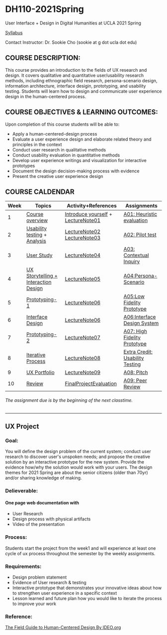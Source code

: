 # DH110-2021Spring
User Interface + Design in Digital Humanities at UCLA 2021 Spring

[Syllabus](https://docs.google.com/document/d/1ofN5BOdzg82V6ZdYl-NKfoVJDilvafDduac9yRfJ4_o/edit?usp=sharing)

Contact Instructor: Dr. Sookie Cho (sookie at g dot ucla dot edu)

## COURSE DESCRIPTION:
This course provides an introduction to the fields of UX research and design. It covers qualitative and quantitative user/usability research methods, including ethnographic field research, persona-scenario design, information architecture, interface desigin, prototyping, and usability testing. Students will learn how to design and communicate user experience design in the human-centered process.

## COURSE OBJECTIVES & LEARNING OUTCOMES:
Upon completion of this course students will be able to:
- Apply a human-centered-design process 
- Evaluate a user experience design and elaborate related theory and principles in the context
- Conduct user research in qualitative methods
- Conduct usability evaluation in quantitative methods
- Develop user experience writings and visualization for interactive prototypes
- Document the design decision-making process with evidence
- Present the creative user experience design

## COURSE CALDENDAR 

Week    |       Topics      |   Activity+References      |   Assignments 
--------|-------------------|--------------------------|------------------------
1       | [Course overview](https://drive.google.com/open?id=1oVQZCIJSUu5e9IBVJG0XQGA9aGxTNXvlD0jiTZBqODw) | [Introduce yourself](https://forms.gle/vkH1gcSYCFAmG1Z67) + [LectureNote01](https://github.com/UX-UI-Design-Lab/DH150-wikis/wiki/LectureNote01:-UX-principles---10-Heuristics)| [A01: Heuristic evaluation](https://drive.google.com/file/d/1osfn4W441-0e0JkM66creKbx06Rs8PBa/view?usp=sharing)
2       | [Usability testing](https://docs.google.com/presentation/d/1rzDBZPBcBIE8DxgI2FoMAPYTHSSJm7mfXalz5myL--g/edit?usp=sharing) + [Analysis](https://drive.google.com/open?id=1FMLgyzdr_VtYcuiiIAd6GQwp14QJq2hqoeGZMyXPQOE) | [LectureNote02](https://github.com/UX-UI-Design-Lab/DH150-wikis/wiki/LectureNote02:-Usability-testing) [LectureNote03](https://github.com/UX-UI-Design-Lab/DH150-wikis/wiki/LectureNote03:-UT-analysis) | [A02: Pilot test](https://drive.google.com/open?id=1eRsb4nMkKsG5oFfpSeJSskZLRldLUzOKnT1sWeyzrg4)
3       | [User Study](https://docs.google.com/presentation/d/1FYQf5P2qbtFi1OAA_ruUAFQdAxqdSTWXJOTQWKnQxE4/edit?usp=sharing) | [LectureNote04](https://github.com/UX-UI-Design-Lab/DH150-wikis/wiki/LectureNote04:-UX-research-methods) | [A03: Contextual Inquiry](https://drive.google.com/open?id=1aI4VAzWyX_lv9ct7wbr5dYYNEFFQiGBs5OA9u3lM9SE) 
4       | [UX Storytelling + Interaction Design](https://docs.google.com/presentation/d/14AK9jNvjPL8MqVEabd0AxZu92K8lrAuFOn8yCEtnlI0/edit?usp=sharing) | [LectureNote05](https://github.com/UX-UI-Design-Lab/DH150-wikis/wiki/LectureNote05:-UX-Storytelling) | [A04:Persona-Scenario](https://docs.google.com/document/d/1E6C7vnNjxS85XeHNsrg0c1LOKXAuDgF53jQJV6cceWc/edit?usp=sharing)
5       | [Prototyping-1](https://docs.google.com/presentation/d/1qOa9PBfOtO2GKHRncX8xuRG3eE2WS7X18muXufhD8aU/edit?usp=sharing)  | [LectureNote06](https://github.com/UX-UI-Design-Lab/DH150-wikis/wiki/LectureNote06:-Interface-Design) | [A05:Low Fidelity Prototype](https://docs.google.com/document/d/1yywiX303FbT4SA3UDE9Yg7Q1ehYvaMXJOYLF4cqscMs/edit?usp=sharing)
6       | [Interface Design](https://docs.google.com/presentation/d/1qOa9PBfOtO2GKHRncX8xuRG3eE2WS7X18muXufhD8aU/edit?usp=sharing)  | [LectureNote06](https://github.com/UX-UI-Design-Lab/DH150-wikis/wiki/LectureNote06:-Interface-Design) | [A06:Interface Design System](https://docs.google.com/document/d/1t8coGG7x6WH7ucDRs9WercanO8Nrb1OBSYlXqrkolSs/edit?usp=sharing)
7       | [Prototyping-2](#) | [LectureNote07](https://github.com/UX-UI-Design-Lab/DH150-wikis/wiki/LectureNote07:-High-Fidelity-Prototype) | [A07: High Fidelity Prototype](https://docs.google.com/document/d/1LltO1JjHY3sNvBx4Td5mKKoV5-ZhzHtby1V2-4lPnSo/edit?usp=sharing)
8       | [Iterative Process](https://docs.google.com/presentation/d/1KdyeNSYpklUL-DrEW1b9cNoiee8j2727Htltk3Cp1Y8/edit?usp=sharing) | [LectureNote08](https://github.com/UX-UI-Design-Lab/DH150-wikis/wiki/LectureNote08:-Iterative-Process--Evaluations) | [Extra Credit: Usability Testing](#)
9       | [UX Portfolio](https://docs.google.com/presentation/d/1Db_THpHtLrG1aPdbeVjtdN65IbdqmRJEOICGHhH3_r0/edit?usp=sharing) | [LectureNote09](https://github.com/UX-UI-Design-Lab/DH150-wikis/wiki/LectureNote09:-web-documentation) | [A08: Pitch](https://docs.google.com/document/d/1mpoWvFlYYbBKdd1jH14gEwKGOi-H3TupgB4VlLTjx6M/edit?usp=sharing)
10      | [Review](https://docs.google.com/presentation/d/1ml4GIGeRMcHNlJj0sz9MQpsJMb06UYmdnH0YaHifVRA/edit?usp=sharing) | [FinalProjectEvaluation](#) | [A09: Peer Review](https://docs.google.com/document/d/1TVe194HGjYE4HpVKa6Q5PNX3Zoz0tlcoDeTfWflQwEw/edit?usp=sharing)


###### The assignment due is by the beginning of the next classtime.

---

## UX Project 
### Goal:
You will define the design problem of the current system; conduct user research to discover user's unspoken needs; and propose the creative solution by an interactive prototype for the new system. Provide the evidence how/why the solution would work with your users. The design themes for 2021 Spring are about the senior citizens (older than 70yr) and/or sharing knowledge of making. 

### Delieverable:
#### One page web documentation with
* User Research
* Design process with physical artifacts
* Video of the presentation

### Process:
Students start the project from the week1 and will experience at least one cycle of ux process throughout the semester by the weekly assignments. 

### Requirements: 
- Design problem statement
- Evidence of User research & testing
- Interactive prototype that demonstrates your innovative ideas about how to strengthen user experience in a specific context
- Lesson learned and future plan how you would like to iterate the process to improve your work

### Reference:
[The Field Guide to Human-Centered Design By IDEO.org](http://d1r3w4d5z5a88i.cloudfront.net/assets/guide/Field%20Guide%20to%20Human-Centered%20Design_IDEOorg_English-ee47a1ed4b91f3252115b83152828d7e.pdf)





